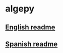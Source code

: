 # algepy
## [English readme](https://github.com/manucabral/algepy/blob/main/README_EN.md)
## [Spanish readme](https://github.com/manucabral/algepy/blob/main/README_ES.md)
